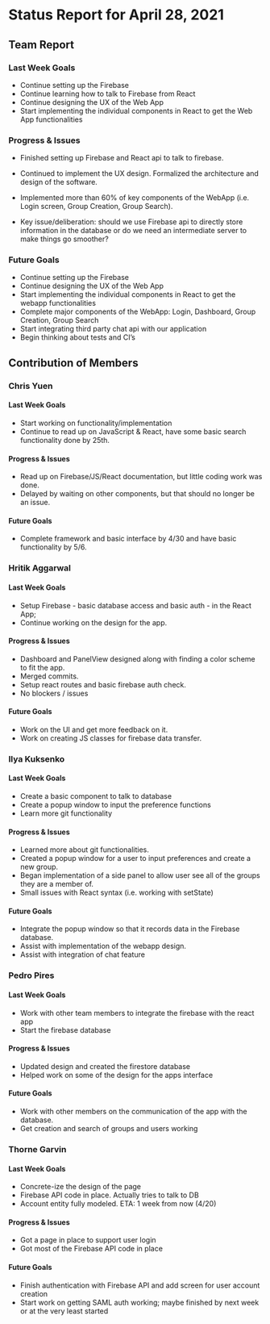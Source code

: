 # Status Report for April 28, 2021

## Team Report

### Last Week Goals
- Continue setting up the Firebase
- Continue learning how to talk to Firebase from React
- Continue designing the UX of the Web App
- Start implementing the individual components in React to get the Web App functionalities

### Progress & Issues
 - Finished setting up Firebase and React api to talk to firebase. 
 - Continued to implement the UX design. Formalized the architecture and design of the software. 
 - Implemented more than 60% of key components of the WebApp (i.e. Login screen, Group Creation, Group Search). 

 - Key issue/deliberation: should we use Firebase api to directly store information in the database or do we need an intermediate server to make things go smoother?
 
### Future Goals
 - Continue setting up the Firebase
 - Continue designing the UX of the Web App
 - Start implementing the individual components in React to get the webapp functionalities
 - Complete major components of the WebApp: Login, Dashboard, Group Creation, Group Search
 - Start integrating third party chat api with our application
 - Begin thinking about tests and CI’s

## Contribution of Members

### Chris Yuen

#### Last Week Goals

 - Start working on functionality/implementation
 - Continue to read up on JavaScript & React, have some basic search functionality done by 25th.

#### Progress & Issues

 - Read up on Firebase/JS/React documentation, but little coding work was done. 
 - Delayed by waiting on other components, but that should no longer be an issue.

#### Future Goals

 - Complete framework and basic interface by 4/30 and have basic functionality by 5/6.

### Hritik Aggarwal

#### Last Week Goals

 - Setup Firebase - basic database access and basic auth - in the React App; 
 - Continue working on the design for the app.

#### Progress & Issues

 - Dashboard and PanelView designed along with finding a color scheme to fit the app. 
 - Merged commits. 
 - Setup react routes and basic firebase auth check. 
 - No blockers / issues

#### Future Goals

 - Work on the UI and get more feedback on it. 
 - Work on creating JS classes for firebase data transfer.

### Ilya Kuksenko
 
#### Last Week Goals

 - Create a basic component to talk to database
 - Create a popup window to input the preference functions
 - Learn more git functionality

#### Progress & Issues

 - Learned more about git functionalities. 
 - Created a popup window for a user to input preferences and create a new group. 
 - Began implementation of a side panel to allow user see all of the groups they are a member of. 
 - Small issues with React syntax (i.e. working with setState)

#### Future Goals

 - Integrate the popup window so that it records data in the Firebase database.
 - Assist with implementation of the webapp design.
 - Assist with integration of chat feature

### Pedro Pires

#### Last Week Goals

 - Work with other team members to integrate the firebase with the react app
 - Start the firebase database

#### Progress & Issues

 - Updated design and created the firestore database
 - Helped work on some of the design for the apps interface

#### Future Goals

 - Work with other members on the communication of the app with the database. 
 - Get creation and search of groups and users working

### Thorne Garvin

#### Last Week Goals

 - Concrete-ize the design of the page
 - Firebase API code in place. Actually tries to talk to DB
 - Account entity fully modeled. ETA: 1 week from now (4/20)

#### Progress & Issues

 - Got a page in place to support user login
 - Got most of the Firebase API code in place

#### Future Goals

 - Finish authentication with Firebase API and add screen for user account creation
 - Start work on getting SAML auth working; maybe finished by next week or at the very least started
